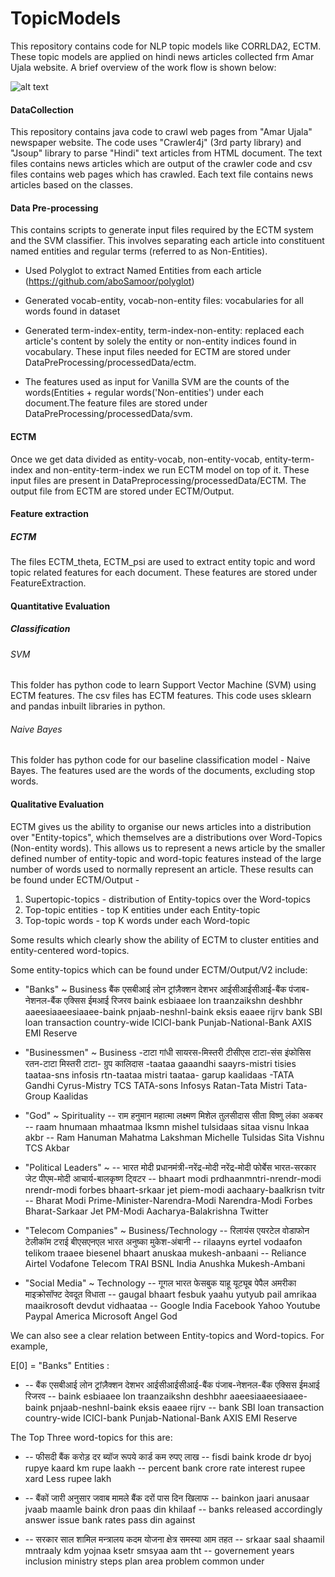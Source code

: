 # TopicModels
This repository contains code for NLP topic models like CORRLDA2, ECTM. These topic models are applied on hindi news articles collected frm Amar Ujala website. A brief overview of the work flow is shown below:
 
![alt text](https://github.com/singhya/TopicModels/blob/master/Workflow.jpg "ECTM model for Hindi news articles")


#### DataCollection
This repository contains java code to crawl web pages from "Amar Ujala" newspaper website. The code uses "Crawler4j" (3rd party library) and "Jsoup" library to parse "Hindi" text articles from HTML document. The text files contains news articles which are output of the crawler code and csv files contains web pages which has crawled. Each text file contains news articles based on the classes.

#### Data Pre-processing
This contains scripts to generate input files required by the ECTM system and the SVM classifier. This involves separating each article into constituent named entities and regular terms (referred to as Non-Entities).
- Used Polyglot to extract Named Entities from each article (https://github.com/aboSamoor/polyglot)
- Generated vocab-entity, vocab-non-entity files: vocabularies for all words found in dataset
- Generated term-index-entity, term-index-non-entity: replaced each article's content by solely the entity or non-entity indices found in vocabulary. These input files needed for ECTM are stored under DataPreProcessing/processedData/ectm.

-  The features used as input for Vanilla SVM are the counts of the words(Entities + regular words('Non-entities') under each document.The feature files are stored under DataPreProcessing/processedData/svm.

#### ECTM
Once we get data divided as entity-vocab, non-entity-vocab, entity-term-index and non-entity-term-index we run ECTM model on top of it. These input files are present in DataPreprocessing/processedData/ECTM. The output file from ECTM are stored under ECTM/Output.

#### Feature extraction 
##### ECTM
The files ECTM_theta, ECTM_psi are used to extract entity topic and word topic related features for each document. These features are stored under FeatureExtraction.

#### Quantitative Evaluation
##### Classification
###### SVM
This folder has python code to learn Support Vector Machine (SVM) using ECTM features. The csv files has ECTM features. This code uses sklearn and pandas inbuilt libraries in python.

###### Naive Bayes
This folder has python code for our baseline classification model - Naive Bayes. The features used are the words of the documents, excluding stop words. 

#### Qualitative Evaluation

ECTM gives us the ability to organise our news articles into a distribution over "Entity-topics", which themselves are a distributions over Word-Topics (Non-entity words). This allows us to represent a news article by the smaller defined number of entity-topic and word-topic features instead of the large number of words used to normally represent an article. These results can be found under ECTM/Output -
1. Supertopic-topics - distribution of Entity-topics over the Word-topics 
2. Top-topic entities - top K entities under each Entity-topic
3. Top-topic words - top K words under each Word-topic

Some results which clearly show the ability of ECTM to cluster entities and entity-centered word-topics. 

Some entity-topics which can be found under ECTM/Output/V2 include:
- "Banks" ~ Business
  बैंक    एसबीआई  लोन  ट्रांज़ैक्शन         देशभर        आईसीआईसीआई-बैंक        पंजाब-नेशनल-बैंक         एक्सिस ईमआई  रिजरव 
  baink esbiaaee lon  traanzaikshn  deshbhr      aaeesiaaeesiaaee-baink pnjaab-neshnl-baink   eksis eaaee  rijrv 
  bank  SBI      loan transaction   country-wide ICICI-bank             Punjab-National-Bank  AXIS   EMI   Reserve

- "Businessmen" ~ Business
  -टाटा    गांधी      सायरस-मिस्तरी     टीसीएस टाटा-संस     इंफोसिस  रतन-टाटा    मिस्तरी   टाटा- ग्रुप       कालिदास
  -taataa gaaandhi saayrs-mistri  tisies taataa-sns infosis rtn-taataa mistri taataa- garup kaalidaas
  -TATA   Gandhi   Cyrus-Mistry   TCS    TATA-sons  Infosys Ratan-Tata Mistri Tata-Group    Kaalidas
  
- "God" ~ Spirituality
  -- राम   हनुमान   महात्मा     लक्ष्मण    मिशेल     तुलसीदास   सीता   विष्णु    लंका  अकबर
  -- raam hnumaan mhaatmaa lksmn    mishel   tulsidaas sitaa visnu  lnkaa akbr
  -- Ram  Hanuman Mahatma  Lakshman Michelle Tulsidas  Sita  Vishnu TCS   Akbar
  
- "Political Leaders" ~ 
  -- भारत    मोदी  प्रधानमंत्री-नरेंद्र-मोदी               नरेंद्र-मोदी       फोर्बेस   भारत-सरकार      जेट  पीएम-मोदी  आचार्य-बालकृष्ण ट्विटर
  -- bhaart modi prdhaanmntri-nrendr-modi     nrendr-modi   forbes bhaart-srkaar  jet piem-modi aachaary-baalkrisn tvitr
  -- Bharat Modi Prime-Minister-Narendra-Modi Narendra-Modi Forbes Bharat-Sarkaar Jet PM-Modi   Aacharya-Balakrishna Twitter
  
- "Telecom Companies" ~ Business/Technology
  -- रिलायंस    एयरटेल  वोडाफोन   टेलीकॉम  टराई    बीएसएनएल भारत    अनुष्का   मुकेश-अंबानी 
  -- rilaayns eyrtel vodaafon telikom traaee biesenel bhaart anuskaa mukesh-anbaani 
  -- Reliance Airtel Vodafone Telecom TRAI   BSNL     India  Anushka Mukesh-Ambani
  
- "Social Media" ~ Technology
  -- गूगल    भारत    फेसबुक   याहू    यूट्यूब    पेपैल   अमरीका   माइक्रोसॉफ्ट    देवदूत   विधाता 
  -- gaugal bhaart fesbuk   yaahu yutyub  pail   amrikaa maaikrosoft devdut vidhaataa 
  -- Google India  Facebook Yahoo Youtube Paypal America Microsoft   Angel  God
  
We can also see a clear relation between Entity-topics and Word-topics. For example, 

E[0] = "Banks" 
Entities :
   
- -- बैंक    एसबीआई  लोन  ट्रांज़ैक्शन         देशभर        आईसीआईसीआई-बैंक        पंजाब-नेशनल-बैंक         एक्सिस ईमआई  रिजरव 
  -- baink esbiaaee lon  traanzaikshn  deshbhr      aaeesiaaeesiaaee-baink pnjaab-neshnl-baink   eksis eaaee  rijrv 
  -- bank  SBI      loan transaction   country-wide ICICI-bank             Punjab-National-Bank  AXIS   EMI   Reserve

The Top Three word-topics for this are:
- -- फीसदी    बैंक   करोड़  दर  ब्यॉज रूपये   कार्ड   कम रुपए  लाख
  -- fisdi   baink krode dr byoj rupye kaard km  rupe laakh
  -- percent bank  crore rate interest rupee xard Less rupee lakh

- -- बैंकों जारी अनुसार जवाब मामले बैंक दरों पास दिन खिलाफ 
  -- bainkon jaari anusaar jvaab maamle baink dron paas din khilaaf
  -- banks released accordingly answer issue bank rates pass din against

- -- सरकार साल शामिल मन्त्रालय कदम योजना क्षेत्र समस्या आम तहत 
  -- srkaar saal shaamil mntraaly kdm yojnaa ksetr smsyaa aam tht 
  -- governement years inclusion ministry steps plan area problem common under
  
   
   
   
  
